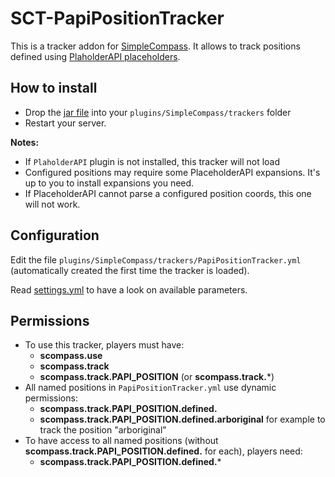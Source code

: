 # SCT-PapiPositionTracker

This is a tracker addon for [SimpleCompass](https://www.spigotmc.org/resources/simplecompass.63140/).
It allows to track positions defined using [PlaholderAPI placeholders](https://www.spigotmc.org/wiki/placeholderapi-placeholders/).

## How to install

- Drop the [jar file](https://github.com/arboriginal/SCT-PapiPositionTracker/releases) into your `plugins/SimpleCompass/trackers` folder
- Restart your server.

**Notes:**

- If `PlaholderAPI` plugin is not installed, this tracker will not load
- Configured positions may require some PlaceholderAPI expansions. It's up to you to install expansions you need.
- If PlaceholderAPI cannot parse a configured position coords, this one will not work.

## Configuration

Edit the file `plugins/SimpleCompass/trackers/PapiPositionTracker.yml` (automatically created the first time the tracker is loaded).

Read [settings.yml](https://github.com/arboriginal/SCT-PapiPositionTracker/blob/master/src/settings.yml) to have a look on available parameters.

## Permissions

- To use this tracker, players must have:
    - **scompass.use**
    - **scompass.track**
    - **scompass.track.PAPI_POSITION** (or **scompass.track.***)
- All named positions in `PapiPositionTracker.yml` use dynamic permissions:
    - **scompass.track.PAPI_POSITION.defined.<name>**
    - **scompass.track.PAPI_POSITION.defined.arboriginal** for example to track the position "arboriginal"
- To have access to all named positions (without **scompass.track.PAPI_POSITION.defined.<name>** for each), players need:
    - **scompass.track.PAPI_POSITION.defined.***
